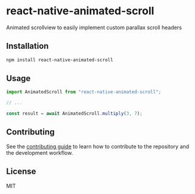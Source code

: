 # react-native-animated-scroll

Animated scrollview to easily implement custom parallax scroll headers

## Installation

```sh
npm install react-native-animated-scroll
```

## Usage

```js
import AnimatedScroll from "react-native-animated-scroll";

// ...

const result = await AnimatedScroll.multiply(3, 7);
```

## Contributing

See the [contributing guide](CONTRIBUTING.md) to learn how to contribute to the repository and the development workflow.

## License

MIT
